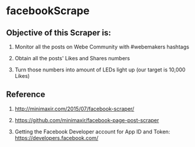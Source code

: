 # facebookScrape

## Objective of this Scraper is:

1) Monitor all the posts on Webe Community with #webemakers hashtags

2) Obtain all the posts' Likes and Shares numbers

3) Turn those numbers into amount of LEDs light up (our target is 10,000 Likes)

## Reference
1) http://minimaxir.com/2015/07/facebook-scraper/

2) https://github.com/minimaxir/facebook-page-post-scraper 

3) Getting the Facebook Developer account for App ID and Token: https://developers.facebook.com/ 
